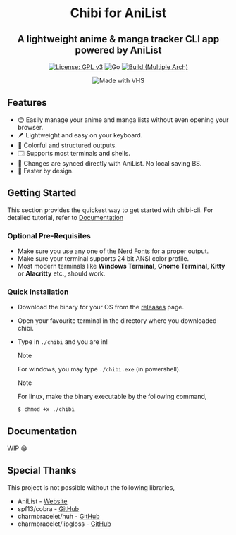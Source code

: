 <div align="center">
<h1>Chibi for AniList</h1>
<h2>A lightweight anime & manga tracker CLI app powered by AniList</h2>

[![License: GPL v3](https://img.shields.io/badge/License-GPLv3-blue.svg)](https://www.gnu.org/licenses/gpl-3.0)
![Go](https://img.shields.io/badge/go-%2300ADD8.svg?style=flat&logo=go&logoColor=white)
[![Build (Multiple Arch)](https://github.com/CosmicPredator/chibi-cli/actions/workflows/build.yml/badge.svg)](https://github.com/CosmicPredator/chibi-cli/actions/workflows/build.yml)

![Made with VHS](https://vhs.charm.sh/vhs-4o1iqUYYSVr7QIO5m9Q5nX.gif)

</div>

## Features
- 😊 Easily manage your anime and manga lists without even opening your browser.
- 🪶 Lightweight and easy on your keyboard.
- 🌈 Colorful and structured outputs.
- 🗔 Supports most terminals and shells.
- 🔄 Changes are synced directly with AniList. No local saving BS.
- 🚀 Faster by design.

## Getting Started
This section provides the quickest way to get started with chibi-cli. For detailed tutorial, refer to [Documentation](#documentation)

### Optional Pre-Requisites
- Make sure you use any one of the [Nerd Fonts](https://www.nerdfonts.com/) for a proper output.
- Make sure your terminal supports 24 bit ANSI color profile.
- Most modern terminals like **Windows Terminal**, **Gnome Terminal**, **Kitty** or **Alacritty** etc., should work.

### Quick Installation
- Download the binary for your OS from the [releases](https://github.com/CosmicPredator/chibi-cli/releases) page.

- Open your favourite terminal in the directory where you downloaded chibi.

- Type in `./chibi` and you are in!

    > [!NOTE]
    > For windows, you may type `./chibi.exe` (in powershell).

    > [!NOTE]
    > For linux, make the binary executable by the following command,
    >    ```sh
    >    $ chmod +x ./chibi
    >    ```

## Documentation
WIP 😁

## Special Thanks
This project is not possible without the following libraries,

- AniList - [Website](https://anilist.co)
- spf13/cobra - [GitHub](https://github.com/spf13/cobra)
- charmbracelet/huh - [GitHub](https://github.com/charmbracelet/huh)
- charmbracelet/lipgloss - [GitHub](https://github.com/charmbracelet/lipgloss)